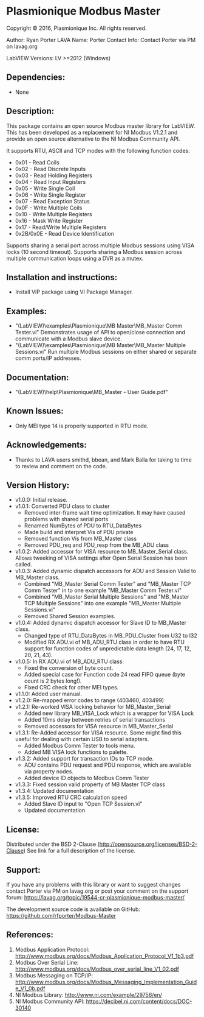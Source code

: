 # Plasmionique Modbus Master

Copyright © 2016, Plasmionique Inc.
All rights reserved.

Author:	 Ryan Porter
LAVA Name: Porter
Contact Info: Contact Porter via PM on lavag.org

LabVIEW Versions:
LV >=2012 (Windows)

Dependencies:
-------------
- None

Description:
-------------
This package contains an open source Modbus master library for LabVIEW.
This has been developed as a replacement for NI Modbus V1.2.1 and provide an open source alternative to the NI Modbus Community API.

It supports RTU, ASCII and TCP modes with the following function codes:
- 0x01 - Read Coils
- 0x02 - Read Discrete Inputs
- 0x03 - Read Holding Registers
- 0x04 - Read Input Registers
- 0x05 - Write Single Coil
- 0x06 - Write Single Register
- 0x07 - Read Exception Status
- 0x0F - Write Multiple Coils
- 0x10 - Write Multiple Registers
- 0x16 - Mask Write Register
- 0x17 - Read/Write Multiple Registers
- 0x2B/0x0E - Read Device Identification

Supports sharing a serial port across multiple Modbus sessions using VISA locks (10 second timeout).
Supports sharing a Modbus session across multiple communication loops using a DVR as a mutex.

Installation and instructions:
------------
- Install VIP package using VI Package Manager.

Examples:
-------------
- "(LabVIEW)\examples\Plasmionique\MB Master\MB_Master Comm Tester.vi"	Demonstrates usage of API to open/close connection and communicate with a Modbus slave device.
- "(LabVIEW)\examples\Plasmionique\MB Master\MB_Master Multiple Sessions.vi"	Run multiple Modbus sessions on either shared or separate comm ports/IP addresses.

Documentation:
-------------
- "(LabVIEW)\help\Plasmionique\MB_Master - User Guide.pdf"

Known Issues:
-------------
- Only MEI type 14 is properly supported in RTU mode.

Acknowledgements:
-------------
- Thanks to LAVA users smithd, bbean, and Mark Balla for taking to time to review and comment on the code.

Version History:
-------------
- v1.0.0: Initial release.
- v1.0.1: Converted PDU class to cluster
	- Removed inter-frame wait time optimization. It may have caused problems with shared serial ports
	- Renamed NumBytes of PDU to RTU_DataBytes
	- Made build and interpret Vis of PDU private
	- Removed function Vis from MB_Master class
	- Removed PDU_req and PDU_resp from the MB_ADU class
- v1.0.2: Added accessor for VISA resource to MB_Master_Serial class. Allows tweeking of VISA settings after Open Serial Session has been called.
- v1.0.3: Added dynamic dispatch accessors for ADU and Session Valid to MB_Master class.
	- Combined "MB_Master Serial Comm Tester" and "MB_Master TCP Comm Tester" in to one example "MB_Master Comm Tester.vi"
	- Combined "MB_Master Serial Multiple Sessions" and "MB_Master TCP Multiple Sessions" into one example "MB_Master Multiple Sessions.vi"
	- Removed Shared Session examples.
- v1.0.4: Added dynamic dispatch accessor for Slave ID to MB_Master class.
	- Changed type of RTU_DataBytes in MB_PDU_Cluster from U32 to I32
	- Modified RX ADU.vi of MB_ADU_RTU class in order to have RTU support for function codes of unpredictable data length (24, 17, 12, 20, 21, 43).
- v1.0.5: In RX ADU.vi of MB_ADU_RTU class: 
	- Fixed the conversion of byte count.
	- Added special case for Function code 24 read FIFO queue (byte count is 2 bytes long!).
	- Fixed CRC check for other MEI types.
- v1.1.0: Added user manual.
- v1.2.0: Re-mapped error codes to range (403460, 403499)
- v1.2.1: Re-worked VISA locking behavior for MB_Master_Serial
	- Added new library MB_VISA_Lock which is a wrapper for VISA Lock
	- Added 10ms delay between retries of serial transactions
	- Removed accessors for VISA resource in MB_Master_Serial
- v1.3.1: Re-Added accessor for VISA resource. Some might find this useful for dealing with certain USB to serial adapters.
	- Added Modbus Comm Tester to tools menu.
	- Added MB VISA lock functions to palette.
- v1.3.2: Added support for transaction IDs to TCP mode.
	- ADU contains PDU request and PDU response, which are available via property nodes.
	- Added device ID objects to Modbus Comm Tester
- v1.3.3: Fixed session valid property of MB Master TCP class
- v1.3.4: Updated documentation
- v1.3.5: Improved RTU CRC calculation speed
	- Added Slave ID input to "Open TCP Session.vi"
	- Updated documentation

License:
-----------
Distributed under the BSD 2-Clause (http://opensource.org/licenses/BSD-2-Clause)
See link for a full description of the license.

Support:
----------
If you have any problems with this library or want to suggest changes contact Porter via PM on lavag.org or post your comment on the support forum: https://lavag.org/topic/19544-cr-plasmionique-modbus-master/

The development source code is available on GitHub:  https://github.com/rfporter/Modbus-Master

References:
-----------
1) Modbus Application Protocol: http://www.modbus.org/docs/Modbus_Application_Protocol_V1_1b3.pdf
2) Modbus Over Serial Line: http://www.modbus.org/docs/Modbus_over_serial_line_V1_02.pdf
3) Modbus Messaging on TCP/IP: http://www.modbus.org/docs/Modbus_Messaging_Implementation_Guide_V1_0b.pdf
4) NI Modbus Library: http://www.ni.com/example/29756/en/
5) NI Modbus Community API: https://decibel.ni.com/content/docs/DOC-30140
